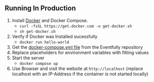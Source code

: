 ## Running In Production

1. Install [Docker](https://docs.docker.com/engine/install/) and Docker Compose.
   - `curl -fsSL https://get.docker.com -o get-docker.sh`
   - `sh get-docker.sh`
2. Verify if Docker was Installed sucessfully
   - `docker run hello-world`
4. Get the [docker-compose.yml file](https://github.com/BytezoTeam/Eventfully/blob/main/docker-compose.yml) from the Eventfully repository
5. Replace placeholders for environment variables with fitting values
6. Start the server
   - `docker compose up`
7. Use Browser and visit the website at `http://localhost` (replace localhost with an IP-Address if the container is not started locally)
